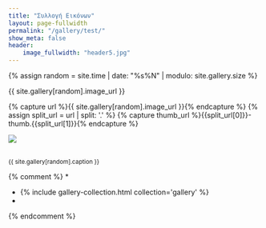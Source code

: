```yaml
---
title: "Συλλογή Εικόνων"
layout: page-fullwidth
permalink: "/gallery/test/"
show_meta: false
header:
    image_fullwidth: "header5.jpg"
---
```



{% assign random = site.time | date: "%s%N" | modulo: site.gallery.size %}

{{ site.gallery[random].image_url }}

{% capture url %}{{ site.gallery[random].image_url }}{% endcapture %}
{% assign split_url = url | split: '.' %}
{% capture thumb_url %}{{split_url[0]}}-thumb.{{split_url[1]}}{% endcapture %}

<a href="/gallery/"><img src="{{ site.urlimg }}{{ thumb_url }}"></a>

<br><small> {{ site.gallery[random].caption }} </small>

{% comment %}
*
* {% include gallery-collection.html collection='gallery' %}
*
{% endcomment %}
